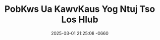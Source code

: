 ---
layout: movie-video-data
date: 2025-03-01 21:25:08 -0660
categories: movie

# Site Attributes
title: "PobKws Ua KawvKaus Yog Ntuj Tso Los Hlub"
permalink: "/movie/PobKws_Ua_KawvKaus_Yog_Ntuj_Tso_Los_Hlub"

# Movie Attributes
synopsis: "Maiv Neeb yog peb tsoom hmoob thawj tug super star. Ntawm peb cov ntxhais hu nkauj Maiv Neeb yog thawj tug uas kawm tiav hu nkauj, Maiv Neeb muaj lub hom phiaj los sawv cev thiab yuav tsis pub kom peb hmoob poob ntsej rau luag lwm haiv neeg"
producer: ""
director: "Vaj Vwj, Ntxhi Kuam Thoj"
writer: ""
video_link: "https://youtu.be/AM5w3aInlCY?si=2RopaviftcM22kCW"
genre: "Folklore Romance"
year: ""
release_type: "VHS"
storage: "Private"
thumbnail: "/assets/images/movie_thumbnails/PobKws Ua KawvKaus Yog Ntuj Tso Los Hlub.jpeg"
publishing_company: "Classic Video Production"

# Sequels + Parts
base_movie: ""
total_parts: 
sequel: ""

# Movie Cast
cast:
- name: "Maiv Neeb Thoj"
- name: "Ntxheb Xyooj"
- name: "Tseem Vaj"
---